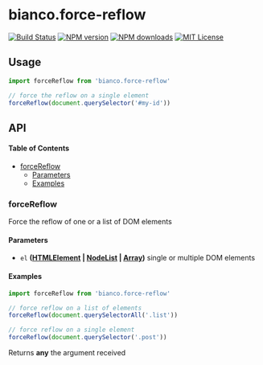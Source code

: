 # bianco.force-reflow

[![Build Status][ci-image]][ci-url]
[![NPM version][npm-version-image]][npm-url]
[![NPM downloads][npm-downloads-image]][npm-url]
[![MIT License][license-image]][license-url]

## Usage

```js
import forceReflow from 'bianco.force-reflow'

// force the reflow on a single element
forceReflow(document.querySelector('#my-id'))
```

[ci-image]:https://img.shields.io/github/actions/workflow/status/biancojs/force-reflow/test.yml?style=flat-square
[ci-url]:https://github.com/biancojs/force-reflow/actions

[license-image]: http://img.shields.io/badge/license-MIT-000000.svg?style=flat-square

[license-url]: LICENSE.txt

[npm-version-image]: http://img.shields.io/npm/v/bianco.force-reflow.svg?style=flat-square

[npm-downloads-image]: http://img.shields.io/npm/dm/bianco.force-reflow.svg?style=flat-square

[npm-url]: https://npmjs.org/package/bianco.force-reflow

## API

<!-- Generated by documentation.js. Update this documentation by updating the source code. -->

#### Table of Contents

-   [forceReflow](#forcereflow)
    -   [Parameters](#parameters)
    -   [Examples](#examples)

### forceReflow

Force the reflow of one or a list of DOM elements

#### Parameters

-   `el` **([HTMLElement](https://developer.mozilla.org/docs/Web/HTML/Element) \| [NodeList](https://developer.mozilla.org/docs/Web/API/NodeList) \| [Array](https://developer.mozilla.org/docs/Web/JavaScript/Reference/Global_Objects/Array))** single or multiple DOM elements

#### Examples

```javascript
import forceReflow from 'bianco.force-reflow'

// force reflow on a list of elements
forceReflow(document.querySelectorAll('.list'))

// force reflow on a single element
forceReflow(document.querySelector('.post'))
```

Returns **any** the argument received
